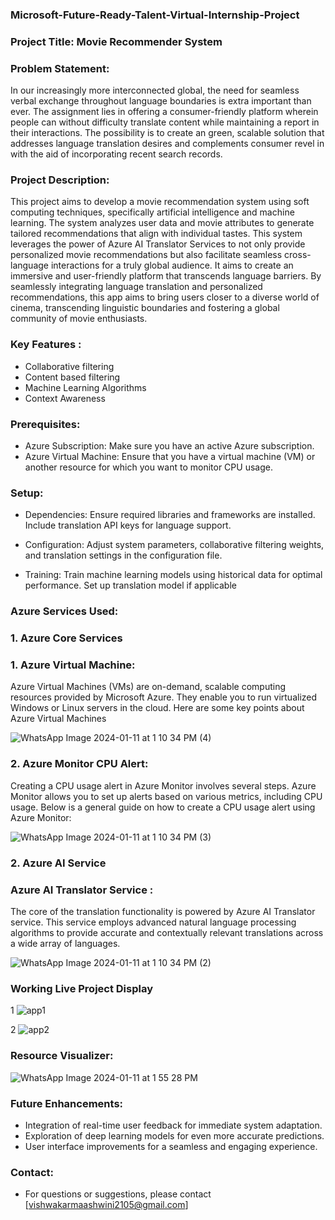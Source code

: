 ###  Microsoft-Future-Ready-Talent-Virtual-Internship-Project

### Project Title: Movie Recommender System

### Problem Statement: 
In our increasingly more interconnected global, the need for seamless verbal exchange throughout language boundaries is extra important than ever. The assignment lies in offering a consumer-friendly platform wherein people can without difficulty translate content while maintaining a report in their interactions. The possibility is to create an green, scalable solution that addresses language translation desires and complements consumer revel in with the aid of incorporating recent search records. 

### Project Description:
This project aims to develop a movie recommendation system using soft computing 
techniques, specifically artificial intelligence and machine learning. The system analyzes 
user data and movie attributes to generate tailored recommendations that align with 
individual tastes. This system leverages the power of Azure AI Translator Services to not only provide personalized movie recommendations but also facilitate seamless cross-language interactions for a truly global audience. It aims to create an immersive and user-friendly platform that transcends language barriers. By seamlessly integrating language translation and personalized recommendations, this app aims to bring users closer to a diverse world of cinema, transcending linguistic boundaries and fostering a global community of movie enthusiasts.


### Key Features :
- Collaborative filtering 
- Content based filtering
- Machine Learning Algorithms
- Context Awareness

### Prerequisites:
- Azure Subscription: Make sure you have an active Azure subscription.
- Azure Virtual Machine: Ensure that you have a virtual machine (VM) or another resource for 
which you want to monitor CPU usage.

### Setup:
- Dependencies: Ensure required libraries and frameworks are installed.
 Include translation API keys for language support.
 
- Configuration: Adjust system parameters, collaborative filtering weights, and translation settings 
in the configuration file.

- Training: Train machine learning models using historical data for optimal performance.
 Set up translation model if applicable

### Azure Services Used:

### 1. Azure Core Services

### 1. Azure Virtual Machine:
 
Azure Virtual Machines (VMs) are on-demand, scalable computing 
resources provided by Microsoft Azure. They enable you to run virtualized 
Windows or Linux servers in the cloud. Here are some key points about Azure 
Virtual Machines

![WhatsApp Image 2024-01-11 at 1 10 34 PM (4)](https://github.com/nehashelar77/Movie-Recommender-System/assets/156163007/8d3325d3-9be7-4a64-8521-7e64e1cb549b)


### 2. Azure Monitor CPU Alert:

Creating a CPU usage alert in Azure Monitor involves several steps. Azure Monitor 
allows you to set up alerts based on various metrics, including CPU usage. Below is a 
general guide on how to create a CPU usage alert using Azure Monitor:

![WhatsApp Image 2024-01-11 at 1 10 34 PM (3)](https://github.com/nehashelar77/Movie-Recommender-System/assets/156163007/a8bd6358-53b4-413a-81db-711cc9d9b569)

### 2. Azure AI Service

### Azure AI Translator Service :
The core of the translation functionality is powered by Azure AI Translator service. This 
service employs advanced natural language processing algorithms to provide accurate 
and contextually relevant translations across a wide array of languages.

![WhatsApp Image 2024-01-11 at 1 10 34 PM (2)](https://github.com/nehashelar77/Movie-Recommender-System/assets/156163007/b2405fcf-2d34-4e64-bd35-f10ac9027160)


### Working Live Project Display


1 ![app1](https://github.com/ashu2114/Movie-Recommender-System/assets/151042619/62b50cd7-8aea-46df-91f1-95de4867304e)


2 ![app2](https://github.com/ashu2114/Movie-Recommender-System/assets/151042619/aaf08cdc-1556-4f07-bb10-d4ce3cb55903)


### Resource Visualizer:


![WhatsApp Image 2024-01-11 at 1 55 28 PM](https://github.com/nehashelar77/Movie-Recommender-System/assets/156163007/4caa3752-2e3a-4620-894c-137951d821fb)


### Future Enhancements:
- Integration of real-time user feedback for immediate system adaptation.
- Exploration of deep learning models for even more accurate predictions.
- User interface improvements for a seamless and engaging experience.


### Contact:
- For questions or suggestions, please contact [vishwakarmaashwini2105@gmail.com]
